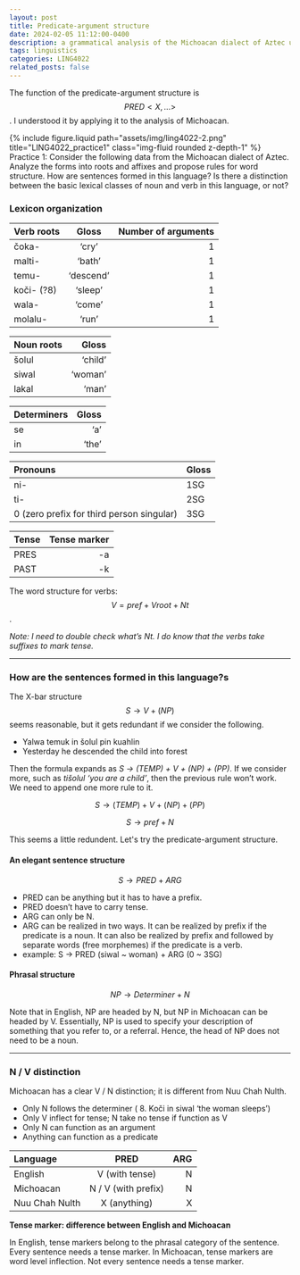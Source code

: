 ```yaml
---
layout: post
title: Predicate-argument structure
date: 2024-02-05 11:12:00-0400
description: a grammatical analysis of the Michoacan dialect of Aztec using the Parallel Architectures framework
tags: linguistics
categories: LING4022
related_posts: false
---
```


The function of the predicate-argument structure is $$ PRED <X, ...> $$. I understood it by applying it to the analysis of Michoacan.

<div class="row">
    <div class="col-sm mt-3 mt-md-0">
        {% include figure.liquid path="assets/img/ling4022-2.png" title="LING4022_practice1" class="img-fluid rounded z-depth-1" %}
    </div>
</div>
<div class="caption">
    Practice 1: Consider the following data from the Michoacan dialect of Aztec. Analyze the forms into roots and affixes and propose rules for word structure. How are sentences formed in this language? Is there a distinction between the basic lexical classes of noun and verb in this language, or not?
</div>

### Lexicon organization

| Verb roots   | Gloss          | Number of arguments |
| :----------- | :------------: | ------------------: |
| čoka-        |    ‘cry’       | 1                 |
| malti-       |    ‘bath’      | 1                 |
| temu-        |    ‘descend’   | 1                 |
| koči- (?8)   |    ‘sleep’     | 1                 |
| wala-        |    ‘come’      | 1                 |
| molalu-      |    ‘run’       | 1                 |

<p></p>

| Noun roots   | Gloss          | 
| :----------- | ------------: |
| šolul        |    ‘child’     |
| siwal        |    ‘woman’     |
| lakal        |    ‘man’       |

| Determiners   | Gloss          | 
| :----------- | ------------: |
| se        |    ‘a’     |
| in        |    ‘the’     |

<p></p>

| Pronouns     | Gloss                                     |
| :----------- | :------------------------------------------- |
|     ni-      | 1SG                                           |
| ti-          | 2SG                                           |
| 0 (zero prefix for third person singular)         |   3SG   |

<p></p>

| Tense        | Tense marker                                  |
| :----------- | -------------------------------------------: |
| PRES         | -a                                            |
| PAST         | -k                                            |

The word structure for verbs: $$ V = pref + Vroot + Nt $$. 

*Note: I need to double check what’s Nt. I do know that the verbs take suffixes to mark tense.*

<hr>

### How are the sentences formed in this language?s

The X-bar structure $$ S → V + (NP) $$ seems reasonable, but it gets redundant if we consider the following.
- Yalwa	 	temuk		    in	šolul	pin	    kuahlin
- Yesterday	he descended	the	child	into	forest

Then the formula expands as *S → (TEMP) + V + (NP) + (PP)*. If we consider more, such as *tišolul ‘you are a child’*, then the previous rule won’t work. We need to append one more rule to it.

$$
S → (TEMP)  + V + (NP) + (PP)
$$

$$
S → pref + N
$$

This seems a little redundent. Let's try the predicate-argument structure.

#### An elegant sentence structure

$$
S → PRED  +  ARG
$$

- PRED can be anything but it has to have a prefix. 
- PRED doesn’t have to carry tense.
- ARG can only be N. 
- ARG can be realized in two ways. It can be realized by prefix if the predicate is a noun. It can also be realized by prefix and followed by separate words (free morphemes)  if the predicate is a verb.
- example: S → PRED (siwal ~ woman) +  ARG (0 ~ 3SG)

#### Phrasal structure

$$ NP → Determiner + N $$

Note that in English, NP are headed by N, but NP in Michoacan can be headed by V. Essentially, NP is used to specify your description of something that you refer to, or a referral. Hence, the head of NP does not need to be a noun.

<hr>

### N / V distinction
Michoacan has a clear V /  N distinction; it is different from Nuu Chah Nulth. 
- Only N follows the determiner ( 8. Koči in siwal	‘the woman sleeps’)
- Only V inflect for tense; N take no tense if function as V
- Only N can function as an argument
- Anything can function as a predicate

| Language       | PRED                | ARG               |
| :------------- | :-----------------: | ----------------: |
| English        | V (with tense)      | N                 |
| Michoacan      | N / V (with prefix) | N                 |
| Nuu Chah Nulth |    X (anything)     | X                 |

<p></p>

**Tense marker: difference between English and Michoacan**

In English, tense markers belong to the phrasal category of the sentence. Every sentence needs a tense marker.
In Michoacan, tense markers are word level inflection. Not every sentence needs a tense marker.









